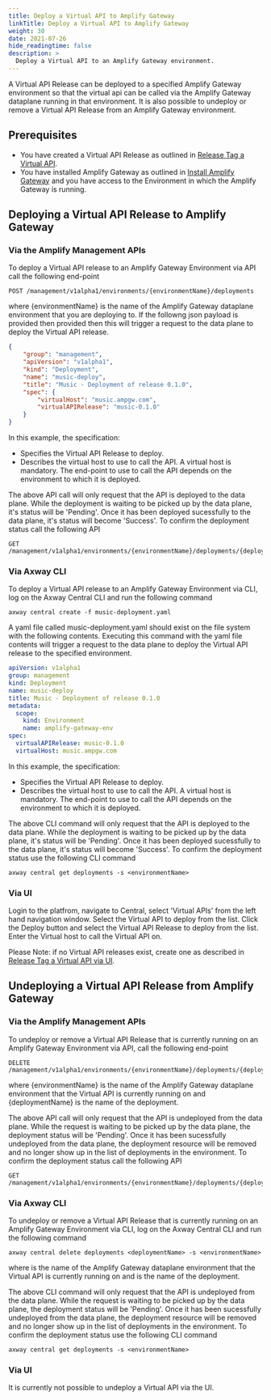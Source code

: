 ```yaml
---
title: Deploy a Virtual API to Amplify Gateway
linkTitle: Deploy a Virtual API to Amplify Gateway
weight: 30
date: 2021-07-26
hide_readingtime: false
description: >
  Deploy a Virtual API to an Amplify Gateway environment.
---
```


A Virtual API Release can be deployed to a specified Amplify Gateway environment so that the virtual api can be called via the Amplify Gateway dataplane running in that environment. It is also possible to undeploy or remove a Virtual API Release from an Amplify Gateway environment. 

## Prerequisites

* You have created a Virtual API Release as outlined in [Release Tag a Virtual API](/docs/usage/ReleaseTag/index.html).
* You have installed Amplify Gateway as outlined in [Install Amplify Gateway](/docs/install/index.html) and you have access to the Environment in which the Amplify Gateway is running. 

## Deploying a Virtual API Release to Amplify Gateway

### Via the Amplify Management APIs

To deploy a Virtual API release to an Amplify Gateway Environment via API call the following end-point

    POST /management/v1alpha1/environments/{environmentName}/deployments

where {environmentName} is the name of the Amplify Gateway dataplane environment that you are deploying to. If the followng json payload is provided then provided then this will trigger a request to the data plane to deploy the Virtual API release. 

```json
{
    "group": "management",
    "apiVersion": "v1alpha1",
    "kind": "Deployment",
    "name": "music-deploy",
    "title": "Music - Deployment of release 0.1.0",
    "spec": {
        "virtualHost": "music.ampgw.com",
        "virtualAPIRelease": "music-0.1.0"
    }
}
```
In this example, the specification:

* Specifies the Virtual API Release to deploy.
* Describes the virtual host to use to call the API. A virtual host is mandatory. The end-point to use to call the API depends on the environment to which it is deployed. 

The above API call will only request that the API is deployed to the data plane. While the deployment is waiting to be picked up by the data plane, it's status will be 'Pending'. Once it has been deployed sucessfully to the data plane, it's status will become 'Success'. To confirm the deployment status call the following API

    GET /management/v1alpha1/environments/{environmentName}/deployments/{deploymentName}

### Via Axway CLI

To deploy a Virtual API release to an Amplify Gateway Environment via CLI, log on the Axway Central CLI and run the following command

    axway central create -f music-deployment.yaml

A yaml file called music-deployment.yaml should exist on the file system with the following contents. Executing this command with the yaml file contents will trigger a request to the data plane to deploy the Virtual API release to the specified environment.

```yaml
apiVersion: v1alpha1
group: management
kind: Deployment
name: music-deploy
title: Music - Deployment of release 0.1.0
metadata:
  scope:
    kind: Environment
    name: amplify-gateway-env
spec:
  virtualAPIRelease: music-0.1.0
  virtualHost: music.ampgw.com
```
In this example, the specification:

* Specifies the Virtual API Release to deploy.
* Describes the virtual host to use to call the API. A virtual host is mandatory. The end-point to use to call the API depends on the environment to which it is deployed. 

The above CLI command will only request that the API is deployed to the data plane. While the deployment is waiting to be picked up by the data plane, it's status will be 'Pending'. Once it has been deployed sucessfully to the data plane, it's status will become 'Success'. To confirm the deployment status use the following CLI command

    axway central get deployments -s <environmentName> 

### Via UI

Login to the platfrom, navigate to Central, select 'Virtual APIs' from the left hand navigation window. Select the Virtual API to deploy from the list. Click the Deploy button and select the Virtual API Release to deploy from the list. Enter the Virtual host to call the Virtual API on.

Please Note: if no Virtual API releases exist, create one as described in  [Release Tag a Virtual API via UI](/docs/usage/ReleaseTag/index.html).

## Undeploying a Virtual API Release from Amplify Gateway

### Via the Amplify Management APIs

To undeploy or remove a Virtual API Release that is currently running on an Amplify Gateway Environment via API, call the following end-point

    DELETE /management/v1alpha1/environments/{environmentName}/deployments/{deploymentName}

where {environmentName} is the name of the Amplify Gateway dataplane environment that the Virtual API is currently running on and {deploymentName} is the name of the deployment. 

The above API call will only request that the API is undeployed from the data plane. While the request is waiting to be picked up by the data plane, the deployment status will be 'Pending'. Once it has been sucessfully undeployed from the data plane, the deployment resource will be removed and no longer show up in the list of deployments in the environment. To confirm the deployment status call the following API

    GET /management/v1alpha1/environments/{environmentName}/deployments/{deploymentName}

### Via Axway CLI

To undeploy or remove a Virtual API Release that is currently running on an Amplify Gateway Environment via CLI, log on the Axway Central CLI and run the following command

    axway central delete deployments <deploymentName> -s <environmentName>

where <environmentName> is the name of the Amplify Gateway dataplane environment that the Virtual API is currently running on and <deploymentName> is the name of the deployment.

The above CLI command will only request that the API is undeployed from the data plane. While the request is waiting to be picked up by the data plane, the deployment status will be 'Pending'. Once it has been sucessfully undeployed from the data plane, the deployment resource will be removed and no longer show up in the list of deployments in the environment. To confirm the deployment status use the following CLI command

    axway central get deployments -s <environmentName>   

### Via UI

It is currently not possible to undeploy a Virtual API via the UI.